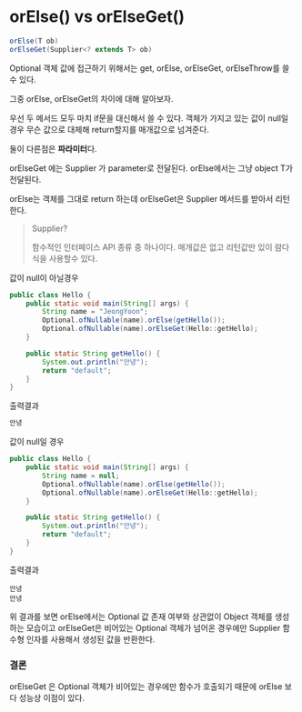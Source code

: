# orElse() vs orElseGet()

```java
orElse(T ob)
orElseGet(Supplier<? extends T> ob)
```

Optional 객체 값에 접근하기 위해서는 get, orElse, orElseGet, orElseThrow를 쓸 수 있다.

그중 orElse, orElseGet의 차이에 대해 알아보자.

우선 두 메서드 모두 마치 if문을 대신해서 쓸 수 있다. 객체가 가지고 있는 값이 null일 경우 무슨 값으로 대체해 return할지를 매개값으로 넘겨준다. 

둘이 다른점은 **파라미터**다.

orElseGet 에는 Supplier 가 parameter로 전달된다. orElse에서는 그냥 object T가 전달된다.

orElse는 객체를 그대로 return 하는데 orElseGet은 Supplier 메서드를 받아서 리턴한다.

> Supplier?
>
> 함수적인 인터페이스 API 종류 중 하나이다. 매개값은 없고 리턴값만 있이 람다식을 사용할수 있다.

값이 null이 아닐경우 

```java
public class Hello {
    public static void main(String[] args) {
        String name = "JeongYoon";
        Optional.ofNullable(name).orElse(getHello());
        Optional.ofNullable(name).orElseGet(Hello::getHello);
    }

    public static String getHello() {
        System.out.println("안녕");
        return "default";
    }
}
```

출력결과

````java
안녕
````

값이 null일 경우

```java
public class Hello {
    public static void main(String[] args) {
        String name = null;
        Optional.ofNullable(name).orElse(getHello());
        Optional.ofNullable(name).orElseGet(Hello::getHello);
    }

    public static String getHello() {
        System.out.println("안녕");
        return "default";
    }
}
```

출력결과

```
안녕
안녕
```

위 결과를 보면 orElse에서는 Optional 값 존재 여부와 상관없이 Object 객체를 생성하는 모습이고 orElseGet은 비어있는 Optional 객체가 넘어온 경우에만 Supplier 함수형 인자를 사용해서 생성된 값을 반환한다.

### **결론**

orElseGet 은 Optional 객체가 비어있는 경우에만 함수가 호출되기 때문에 orElse 보다 성능상 이점이 있다.

